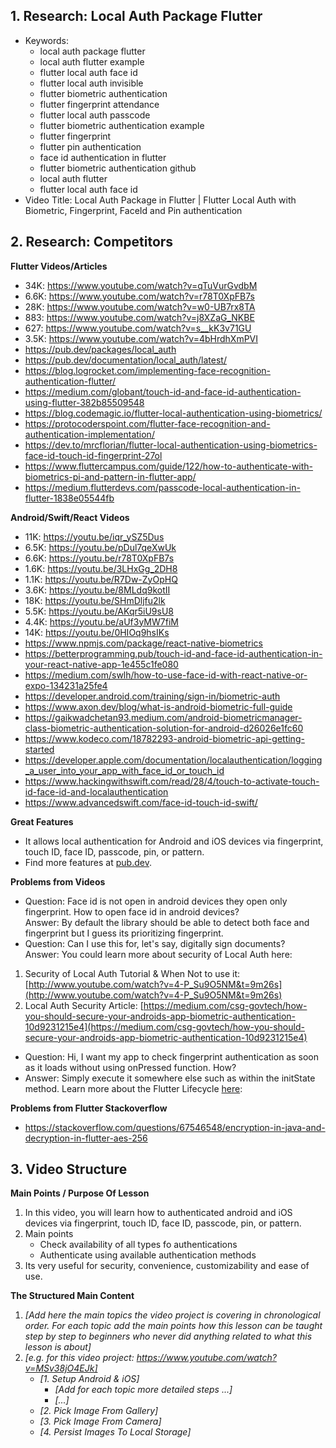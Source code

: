 ## 1. Research: Local Auth Package Flutter

- Keywords:
    - local auth package flutter
    - local auth flutter example
    - flutter local auth face id
    - flutter local auth invisible
    - flutter biometric authentication
    - flutter fingerprint attendance
    - flutter local auth passcode
    - flutter biometric authentication example
    - flutter fingerprint
    - flutter pin authentication
    - face id authentication in flutter
    - flutter biometric authentication github
    - local auth flutter
    - flutter local auth face id
- Video Title: Local Auth Package in Flutter | Flutter Local Auth with Biometric, Fingerprint,
  FaceId and Pin authentication

## 2. Research: Competitors

**Flutter Videos/Articles**

- 34K: https://www.youtube.com/watch?v=qTuVurGvdbM
- 6.6K: https://www.youtube.com/watch?v=r78T0XpFB7s
- 28K: https://www.youtube.com/watch?v=w0-UB7rx8TA
- 883: https://www.youtube.com/watch?v=j8XZaG_NKBE
- 627: https://www.youtube.com/watch?v=s__kK3v71GU
- 3.5K: https://www.youtube.com/watch?v=4bHrdhXmPVI
- https://pub.dev/packages/local_auth
- https://pub.dev/documentation/local_auth/latest/
- https://blog.logrocket.com/implementing-face-recognition-authentication-flutter/
- https://medium.com/globant/touch-id-and-face-id-authentication-using-flutter-382b85509548
- https://blog.codemagic.io/flutter-local-authentication-using-biometrics/
- https://protocoderspoint.com/flutter-face-recognition-and-authentication-implementation/
- https://dev.to/mrcflorian/flutter-local-authentication-using-biometrics-face-id-touch-id-fingerprint-27ol
- https://www.fluttercampus.com/guide/122/how-to-authenticate-with-biometrics-pi-and-pattern-in-flutter-app/
- https://medium.flutterdevs.com/passcode-local-authentication-in-flutter-1838e05544fb

**Android/Swift/React Videos**

- 11K: https://youtu.be/iqr_ySZ5Dus
- 6.5K: https://youtu.be/pDul7qeXwUk
- 6.6K: https://youtu.be/r78T0XpFB7s
- 1.6K: https://youtu.be/3LHxGg_2DH8
- 1.1K: https://youtu.be/R7Dw-ZyOpHQ
- 3.6K: https://youtu.be/8MLdq9kotII
- 18K: https://youtu.be/SHmDljfu2lk
- 5.5K: https://youtu.be/AKqr5iU9sU8
- 4.4K: https://youtu.be/aUf3yMW7fiM
- 14K: https://youtu.be/0HIOq9hsIKs
- https://www.npmjs.com/package/react-native-biometrics
- https://betterprogramming.pub/touch-id-and-face-id-authentication-in-your-react-native-app-1e455c1fe080
- https://medium.com/swlh/how-to-use-face-id-with-react-native-or-expo-134231a25fe4
- https://developer.android.com/training/sign-in/biometric-auth
- https://www.axon.dev/blog/what-is-android-biometric-full-guide
- https://gaikwadchetan93.medium.com/android-biometricmanager-class-biometric-authentication-solution-for-android-d26026e1fc60
- https://www.kodeco.com/18782293-android-biometric-api-getting-started
- https://developer.apple.com/documentation/localauthentication/logging_a_user_into_your_app_with_face_id_or_touch_id
- https://www.hackingwithswift.com/read/28/4/touch-to-activate-touch-id-face-id-and-localauthentication
- https://www.advancedswift.com/face-id-touch-id-swift/

**Great Features**

- It allows local authentication for Android and iOS devices via fingerprint, touch ID, face ID,
  passcode, pin, or pattern.
- Find more features at [pub.dev](https://pub.dev/packages/local_auth).

**Problems from Videos**

- Question: Face id is not open in android devices they open only fingerprint. How to open face id
  in android devices?
  <br/> Answer: By default the library should be able to detect both face and fingerprint but I
  guess its prioritizing fingerprint.
- Question: Can I use this for, let's say, digitally sign documents?
  <br/> Answer: You could learn more about security of Local Auth here:

1. Security of Local Auth Tutorial & When Not to use
   it: [http://www.youtube.com/watch?v=4-P_Su9O5NM&t=9m26s](http://www.youtube.com/watch?v=4-P_Su9O5NM&t=9m26s)
2. Local Auth Security
   Article: [https://medium.com/csg-govtech/how-you-should-secure-your-androids-app-biometric-authentication-10d9231215e4](https://medium.com/csg-govtech/how-you-should-secure-your-androids-app-biometric-authentication-10d9231215e4)

- Question: Hi, I want my app to check fingerprint authentication as soon as it loads without using
  onPressed function. How?
- Answer: Simply execute it somewhere else such as within the initState method. Learn more about the
  Flutter Lifecycle [here](https://www.youtube.com/watch?v=FL_U8ORv-2Q):

**Problems from Flutter Stackoverflow**

- https://stackoverflow.com/questions/67546548/encryption-in-java-and-decryption-in-flutter-aes-256

## 3. Video Structure

**Main Points / Purpose Of Lesson**

1. In this video, you will learn how to authenticated android and iOS devices via fingerprint, touch
   ID, face ID, passcode, pin, or pattern.
2. Main points
    - Check availability of all types fo authentications
    - Authenticate using available authentication methods
3. Its very useful for security, convenience, customizability and ease of use.

**The Structured Main Content**

1. _[Add here the main topics the video project is covering in chronological order. For each topic add the main points how this lesson can be taught step by step to beginners who never did anything related to what this lesson is about]_
2. _[e.g. for this video project: https://www.youtube.com/watch?v=MSv38jO4EJk]_
    - _[1. Setup Android & iOS]_
        - _[Add for each topic more detailed steps ...]_
        - _[...]_
    - _[2. Pick Image From Gallery]_
    - _[3. Pick Image From Camera]_
    - _[4. Persist Images To Local Storage]_
